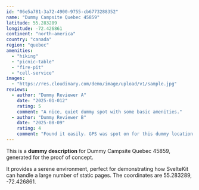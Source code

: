 ```yaml
---
id: "06e5a781-3a72-4900-9755-cb6773288352"
name: "Dummy Campsite Quebec 45859"
latitude: 55.283289
longitude: -72.426861
continent: "north-america"
country: "canada"
region: "quebec"
amenities:
  - "hiking"
  - "picnic-table"
  - "fire-pit"
  - "cell-service"
images:
  - "https://res.cloudinary.com/demo/image/upload/v1/sample.jpg"
reviews:
  - author: "Dummy Reviewer A"
    date: "2025-01-012"
    rating: 5
    comment: "A nice, quiet dummy spot with some basic amenities."
  - author: "Dummy Reviewer B"
    date: "2025-08-09"
    rating: 4
    comment: "Found it easily. GPS was spot on for this dummy location."
---
```


This is a **dummy description** for Dummy Campsite Quebec 45859, generated for the proof of concept.

It provides a serene environment, perfect for demonstrating how SvelteKit can handle a large number of static pages. The coordinates are 55.283289, -72.426861.
